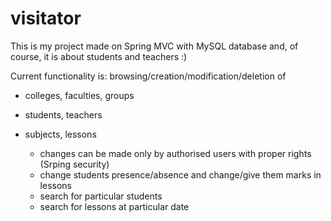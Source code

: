 # visitator

This is my project made on Spring MVC with MySQL database and, of course, it is about students and teachers :)

Current functionality is: browsing/creation/modification/deletion of
- colleges, faculties, groups
- students, teachers
- subjects, lessons

  - changes can be made only by authorised users with proper rights (Srping security)
  - change students presence/absence and change/give them marks in lessons
  - search for particular students
  - search for lessons at particular date
